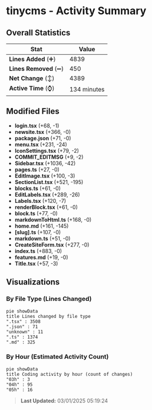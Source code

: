 # tinycms - Activity Summary 

## Overall Statistics

| Stat                   | Value                                                             |
| ---------------------- | ----------------------------------------------------------------- |
| **Lines Added** (➕)   | 4839                                          |
| **Lines Removed** (➖) | 450                                        |
| **Net Change** (↕)    | 4389                |
| **Active Time** (⌚)   | 134 minutes |


## Modified Files
- **login.tsx** (+68, -1)
- **newsite.tsx** (+366, -0)
- **package.json** (+71, -0)
- **menu.tsx** (+231, -24)
- **IconSettings.tsx** (+79, -2)
- **COMMIT_EDITMSG** (+9, -2)
- **Sidebar.tsx** (+1036, -42)
- **pages.ts** (+27, -0)
- **EditImage.tsx** (+100, -3)
- **SectionList.tsx** (+521, -195)
- **blocks.ts** (+61, -0)
- **EditLabels.tsx** (+289, -26)
- **Labels.tsx** (+120, -7)
- **renderBlock.tsx** (+61, -0)
- **block.ts** (+77, -0)
- **markdownToHtml.ts** (+168, -0)
- **home.md** (+161, -145)
- **[slug].ts** (+107, -0)
- **markdown.ts** (+51, -0)
- **CreateSiteForm.tsx** (+277, -0)
- **index.ts** (+883, -0)
- **features.md** (+19, -0)
- **Title.tsx** (+57, -3)

## Visualizations

### By File Type (Lines Changed)

```mermaid
pie showData
title Lines changed by file type
".tsx" : 3508
".json" : 71
"unknown" : 11
".ts" : 1374
".md" : 325
```

### By Hour (Estimated Activity Count)

```mermaid
pie showData
title Coding activity by hour (count of changes)
"03h" : 3
"04h" : 95
"05h" : 16
```


> **Last Updated:** 03/01/2025 05:19:24